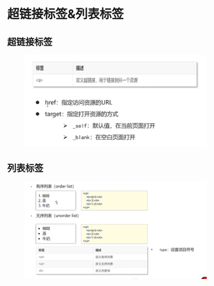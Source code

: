 # 超链接标签&列表标签

## 超链接标签

<figure><img src="../.gitbook/assets/image (4) (2).png" alt=""><figcaption></figcaption></figure>

## 列表标签

<figure><img src="../.gitbook/assets/image (2) (1).png" alt=""><figcaption></figcaption></figure>
